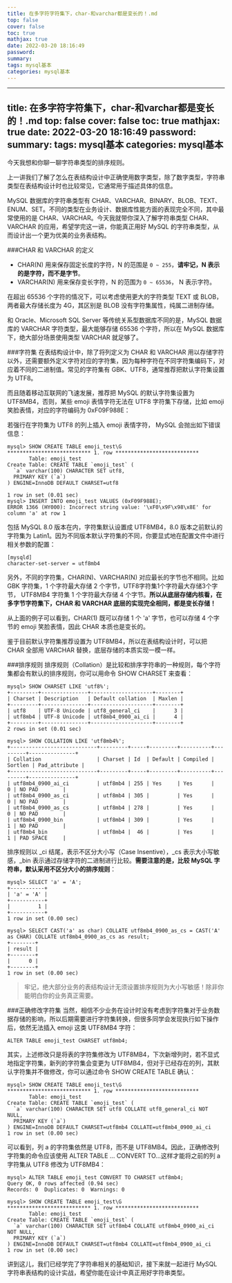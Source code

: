 ```yaml
---
title: 在多字符字符集下，char-和varchar都是变长的！.md
top: false
cover: false
toc: true
mathjax: true
date: 2022-03-20 18:16:49
password:
summary:
tags: mysql基本
categories: mysql基本
---
```

---
title: 在多字符字符集下，char-和varchar都是变长的！.md
top: false
cover: false
toc: true
mathjax: true
date: 2022-03-20 18:16:49
password:
summary:
tags: mysql基本
categories: mysql基本
---
今天我想和你聊一聊字符串类型的排序规则。

上一讲我们了解了怎么在表结构设计中正确使用数字类型，除了数字类型，字符串类型在表结构设计时也比较常见，它通常用于描述具体的信息。

MySQL 数据库的字符串类型有 CHAR、VARCHAR、BINARY、BLOB、TEXT、ENUM、SET。不同的类型在业务设计、数据库性能方面的表现完全不同，其中最常使用的是 CHAR、VARCHAR。今天我就带你深入了解字符串类型 CHAR、VARCHAR 的应用，希望学完这一讲，你能真正用好 MySQL 的字符串类型，从而设计出一个更为优美的业务表结构。

###CHAR 和 VARCHAR 的定义
- CHAR(N) 用来保存固定长度的字符，N 的范围是 `0 ~ 255`，**请牢记，N 表示的是字符，而不是字节**。
- VARCHAR(N) 用来保存变长字符，N 的范围为 `0 ~ 65536`， N 表示字符。

在超出 65536 个字符的情况下，可以考虑使用更大的字符类型 TEXT 或 BLOB，两者最大存储长度为 4G，其区别是 BLOB 没有字符集属性，纯属二进制存储。

和 Oracle、Microsoft SQL Server 等传统关系型数据库不同的是，MySQL 数据库的 VARCHAR 字符类型，最大能够存储 65536 个字符，所以在 MySQL 数据库下，绝大部分场景使用类型 VARCHAR 就足够了。

###字符集
在表结构设计中，除了将列定义为 CHAR 和 VARCHAR 用以存储字符以外，还需要额外定义字符对应的字符集，因为每种字符在不同字符集编码下，对应着不同的二进制值。常见的字符集有 GBK、UTF8，通常推荐把默认字符集设置为 UTF8。

而且随着移动互联网的飞速发展，推荐把 MySQL 的默认字符集设置为 UTF8MB4，否则，某些 emoji 表情字符无法在 UTF8 字符集下存储，比如 emoji 笑脸表情，对应的字符编码为 0xF09F988E：



若强行在字符集为 UTF8 的列上插入 emoji 表情字符， MySQL 会抛出如下错误信息：

~~~
mysql> SHOW CREATE TABLE emoji_test\G
*************************** 1. row ***************************
       Table: emoji_test
Create Table: CREATE TABLE `emoji_test` (
  `a` varchar(100) CHARACTER SET utf8,
  PRIMARY KEY (`a`)
) ENGINE=InnoDB DEFAULT CHARSET=utf8

1 row in set (0.01 sec)
mysql> INSERT INTO emoji_test VALUES (0xF09F988E);
ERROR 1366 (HY000): Incorrect string value: '\xF0\x9F\x98\x8E' for column 'a' at row 1
~~~
包括 MySQL 8.0 版本在内，字符集默认设置成 UTF8MB4，8.0 版本之前默认的字符集为 Latin1。因为不同版本默认字符集的不同，你要显式地在配置文件中进行相关参数的配置：
~~~
[mysqld]
character-set-server = utf8mb4
~~~

另外，不同的字符集，CHAR(N)、VARCHAR(N) 对应最长的字节也不相同。比如 GBK 字符集，1 个字符最大存储 2 个字节，UTF8字符集1个字符最大存储3个字节，  UTF8MB4 字符集 1 个字符最大存储 4 个字节。**所以从底层存储内核看，在多字节字符集下，CHAR 和 VARCHAR 底层的实现完全相同，都是变长存储！**



从上面的例子可以看到，CHAR(1) 既可以存储 1 个 'a' 字节，也可以存储 4 个字节的 emoji 笑脸表情，因此 CHAR 本质也是变长的。

鉴于目前默认字符集推荐设置为 UTF8MB4，所以在表结构设计时，可以把 CHAR 全部用 VARCHAR 替换，底层存储的本质实现一模一样。





###排序规则
排序规则（Collation）是比较和排序字符串的一种规则，每个字符集都会有默认的排序规则，你可以用命令 SHOW CHARSET 来查看：

~~~
mysql> SHOW CHARSET LIKE 'utf8%';
+---------+---------------+--------------------+--------+
| Charset | Description   | Default collation  | Maxlen |
+---------+---------------+--------------------+--------+
| utf8    | UTF-8 Unicode | utf8_general_ci    |      3 |
| utf8mb4 | UTF-8 Unicode | utf8mb4_0900_ai_ci |      4 |
+---------+---------------+--------------------+--------+
2 rows in set (0.01 sec)

mysql> SHOW COLLATION LIKE 'utf8mb4%';
+----------------------------+---------+-----+---------+----------+---------+---------------+
| Collation                  | Charset | Id  | Default | Compiled | Sortlen | Pad_attribute |
+----------------------------+---------+-----+---------+----------+---------+---------------+
| utf8mb4_0900_ai_ci         | utf8mb4 | 255 | Yes     | Yes      |       0 | NO PAD        |
| utf8mb4_0900_as_ci         | utf8mb4 | 305 |         | Yes      |       0 | NO PAD        |
| utf8mb4_0900_as_cs         | utf8mb4 | 278 |         | Yes      |       0 | NO PAD        |
| utf8mb4_0900_bin           | utf8mb4 | 309 |         | Yes      |       1 | NO PAD        |
| utf8mb4_bin                | utf8mb4 |  46 |         | Yes      |       1 | PAD SPACE     |
~~~
排序规则以 _ci 结尾，表示不区分大小写（Case Insentive），_cs 表示大小写敏感，_bin 表示通过存储字符的二进制进行比较。**需要注意的是，比较 MySQL 字符串，默认采用不区分大小的排序规则**：

~~~
mysql> SELECT 'a' = 'A';
+-----------+
| 'a' = 'A' |
+-----------+
|         1 |
+-----------+
1 row in set (0.00 sec)

mysql> SELECT CAST('a' as char) COLLATE utf8mb4_0900_as_cs = CAST('A' as CHAR) COLLATE utf8mb4_0900_as_cs as result;
+--------+
| result |
+--------+
|      0 |
+--------+
1 row in set (0.00 sec)
~~~

>牢记，绝大部分业务的表结构设计无须设置排序规则为大小写敏感！除非你能明白你的业务真正需要。



###正确修改字符集
当然，相信不少业务在设计时没有考虑到字符集对于业务数据存储的影响，所以后期需要进行字符集转换，但很多同学会发现执行如下操作后，依然无法插入 emoji 这类 UTF8MB4 字符：

~~~
ALTER TABLE emoji_test CHARSET utf8mb4;
~~~
其实，上述修改只是将表的字符集修改为 UTF8MB4，下次新增列时，若不显式地指定字符集，新列的字符集会变更为 UTF8MB4，但对于已经存在的列，其默认字符集并不做修改，你可以通过命令 SHOW CREATE TABLE 确认：

~~~
mysql> SHOW CREATE TABLE emoji_test\G
*************************** 1. row ***************************
       Table: emoji_test
Create Table: CREATE TABLE `emoji_test` (
  `a` varchar(100) CHARACTER SET utf8 COLLATE utf8_general_ci NOT NULL,
  PRIMARY KEY (`a`)
) ENGINE=InnoDB DEFAULT CHARSET=utf8mb4 COLLATE=utf8mb4_0900_ai_ci
1 row in set (0.00 sec)
~~~
可以看到，列 a 的字符集依然是 UTF8，而不是 UTF8MB4。因此，正确修改列字符集的命令应该使用 ALTER TABLE ... CONVERT TO...这样才能将之前的列 a 字符集从 UTF8 修改为 UTF8MB4：

~~~
mysql> ALTER TABLE emoji_test CONVERT TO CHARSET utf8mb4;
Query OK, 0 rows affected (0.94 sec)
Records: 0  Duplicates: 0  Warnings: 0

mysql> SHOW CREATE TABLE emoji_test\G
*************************** 1. row ***************************
       Table: emoji_test
Create Table: CREATE TABLE `emoji_test` (
  `a` varchar(100) CHARACTER SET utf8mb4 COLLATE utf8mb4_0900_ai_ci NOT NULL,
  PRIMARY KEY (`a`)
) ENGINE=InnoDB DEFAULT CHARSET=utf8mb4 COLLATE=utf8mb4_0900_ai_ci
1 row in set (0.00 sec)
~~~
讲到这儿，我们已经学完了字符串相关的基础知识，接下来就一起进行 MySQL 字符串表结构的设计实战，希望你能在设计中真正用好字符串类型。
